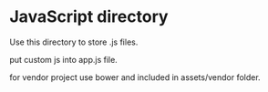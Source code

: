JavaScript directory
=================
Use this directory to store .js files.

put custom js into app.js file.

for vendor project use bower and included in assets/vendor folder.